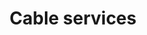 ---
title: Cable services
longTitle: 'Cable services'
tags:
- gccommon
usedFor:
- "[[Cable television]]"
---